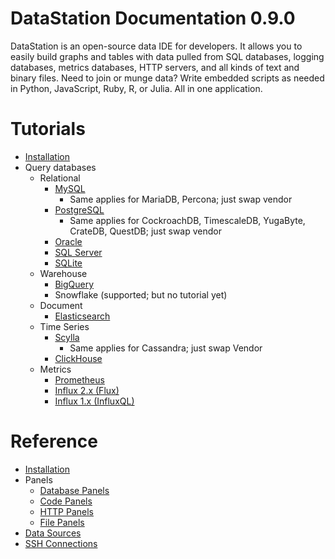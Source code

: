 # DataStation Documentation 0.9.0

DataStation is an open-source data IDE for developers. It allows you
to easily build graphs and tables with data pulled from SQL databases,
logging databases, metrics databases, HTTP servers, and all kinds of
text and binary files. Need to join or munge data? Write embedded
scripts as needed in Python, JavaScript, Ruby, R, or Julia. All in one
application.

# Tutorials

* [Installation](./Installation.md)
* Query databases
  * Relational
    * [MySQL](../tutorials/Query_MySQL_with_DataStation.md)
      * Same applies for MariaDB, Percona; just swap vendor
    * [PostgreSQL](../tutorials/Query_PostgreSQL_with_DataStation.md)
      * Same applies for CockroachDB, TimescaleDB, YugaByte, CrateDB, QuestDB; just swap vendor
    * [Oracle](../tutorials/Query_Oracle_with_DataStation.md)
    * [SQL Server](../tutorials/Query_SQL_Server_with_DataStation.md)
    * [SQLite](../tutorials/Query_SQLite_with_DataStation.md)
  * Warehouse
    * [BigQuery](../tutorials/Query_BigQuery_with_DataStation.md)
    * Snowflake (supported; but no tutorial yet)
  * Document
    * [Elasticsearch](../tutorials/Query_Elasticsearch_with_DataStation.md)
  * Time Series
    * [Scylla](../tutorials/Query_Scylla_with_DataStation.md)
      * Same applies for Cassandra; just swap Vendor
    * [ClickHouse](../tutorials/Query_ClickHouse_with_DataStation.md)
  * Metrics
    * [Prometheus](../tutorials/Query_Prometheus_with_DataStation.md)
    * [Influx 2.x (Flux)](../tutorials/Query_Influx_(2.x)_with_DataStation_(Flux).md)
    * [Influx 1.x (InfluxQL)](../tutorials/Query_Influx_(1.x)_with_DataStation_(InfluxQL).md)
  

# Reference

* [Installation](./Installation.md)
* Panels
  * [Database Panels](./Panels/Database_Panels.md)
  * [Code Panels](./Panels/Code_Panels.md)
  * [HTTP Panels](./Panels/HTTP_Panels.md)
  * [File Panels](./Panels/File_Panels.md)
* [Data Sources](./Data_Sources.md)
* [SSH Connections](./SSH_Connections.md)
